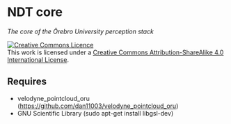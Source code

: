 # NDT core
*The core of the Örebro University perception stack*

<a rel="license" href="http://creativecommons.org/licenses/by-sa/4.0/"><img alt="Creative Commons Licence" style="border-width:0" src="https://i.creativecommons.org/l/by-sa/4.0/88x31.png" /></a><br />This work is licensed under a <a rel="license" href="http://creativecommons.org/licenses/by-sa/4.0/">Creative Commons Attribution-ShareAlike 4.0 International License</a>.

<!--
[![build status](https://gitsvn-nt.oru.se/software/ndt_core_build/badges/master/build.svg)](https://gitsvn-nt.oru.se/software/ndt_core/commits/master)
=======
[![build status](https://gitsvn-nt.oru.se/software/ndt_core/badges/master/build.svg)](https://gitsvn-nt.oru.se/software/ndt_core/commits/master)
-->

## Requires
* velodyne_pointcloud_oru (https://github.com/dan11003/velodyne_pointcloud_oru)
* GNU Scientific Library (sudo apt-get install libgsl-dev)



